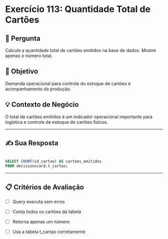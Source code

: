 # Exercício 113: Quantidade Total de Cartões

## 📝 Pergunta

Calcule a quantidade total de cartões emitidos na base de dados. Mostre apenas o número total.

## 🎯 Objetivo

Demanda operacional para controle do estoque de cartões e acompanhamento da produção.

## 💡 Contexto de Negócio

O total de cartões emitidos é um indicador operacional importante para logística e controle de estoque de cartões físicos.

---

## ✍️ Sua Resposta

```sql

SELECT COUNT(id_cartao) AS cartoes_emitidos
FROM decisionscard.t_cartao;

```

---

## 📋 Critérios de Avaliação

- [ ] Query executa sem erros
- [ ] Conta todos os cartões da tabela
- [ ] Retorna apenas um número
- [ ] Usa a tabela t_cartao corretamente

